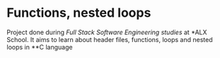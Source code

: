 # Functions, nested loops
Project done during *Full Stack Software Engineering studies* at *ALX School. It aims to learn about header files, functions, loops and nested loops in **C language
